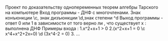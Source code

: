 
Проект по доказательству однопеременных теорем алгебры Тарского на компьютере
Вход программы - ДНФ с многочленами.
Знак конъюнкции \c, знак дизъюнкции \d,знак степени ^d
Выход программы - ответ 0 или 1 в зависимости от того верно ли , что существует x : выполнена ДНФ
Примеры входа :
1.x^2+x+1 > 0
2.(x^2+x+1 = 0 \c x^4+x^2+2x=0) \d (3x^4-2 = 0)
3. ...
